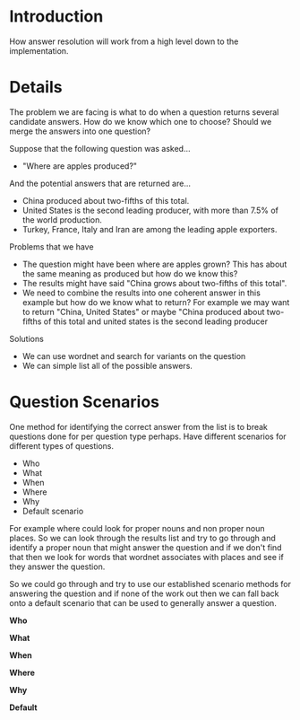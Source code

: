 # Introduction #

How answer resolution will work from a high level down to the implementation.


# Details #

The problem we are facing is what to do when a question returns several candidate answers. How do we know which one to choose? Should we merge the answers into one question?

Suppose that the following question was asked...

  * "Where are apples produced?"

And the potential answers that are returned are...

  * China produced about two-fifths of this total.
  * United States is the second leading producer, with more than 7.5% of the world production.
  * Turkey, France, Italy and Iran are among the leading apple exporters.

Problems that we have
  * The question might have been where are apples grown? This has about the same meaning as produced but how do we know this?
  * The results might have said "China grows about two-fifths of this total".
  * We need to combine the results into one coherent answer in this example but how do we know what to return? For example we may want to return "China, United States" or maybe "China produced about two-fifths of this total and united states is the second leading producer

Solutions
  * We can use wordnet and search for variants on the question
  * We can simple list all of the possible answers.

# Question Scenarios #

One method for identifying the correct answer from the list is to break questions done for per question type perhaps. Have different scenarios for different types of questions.
  * Who
  * What
  * When
  * Where
  * Why
  * Default scenario

For example where could look for proper nouns and non proper noun places. So we can look through the results list and try to go through and identify a proper noun that might answer the question and if we don't find that then we look for words that wordnet associates with places and see if they answer the question.

So we could go through and try to use our established scenario methods for answering the question and if none of the work out then we can fall back onto a default scenario that can be used to generally answer a question.

**Who**

**What**

**When**

**Where**

**Why**

**Default**